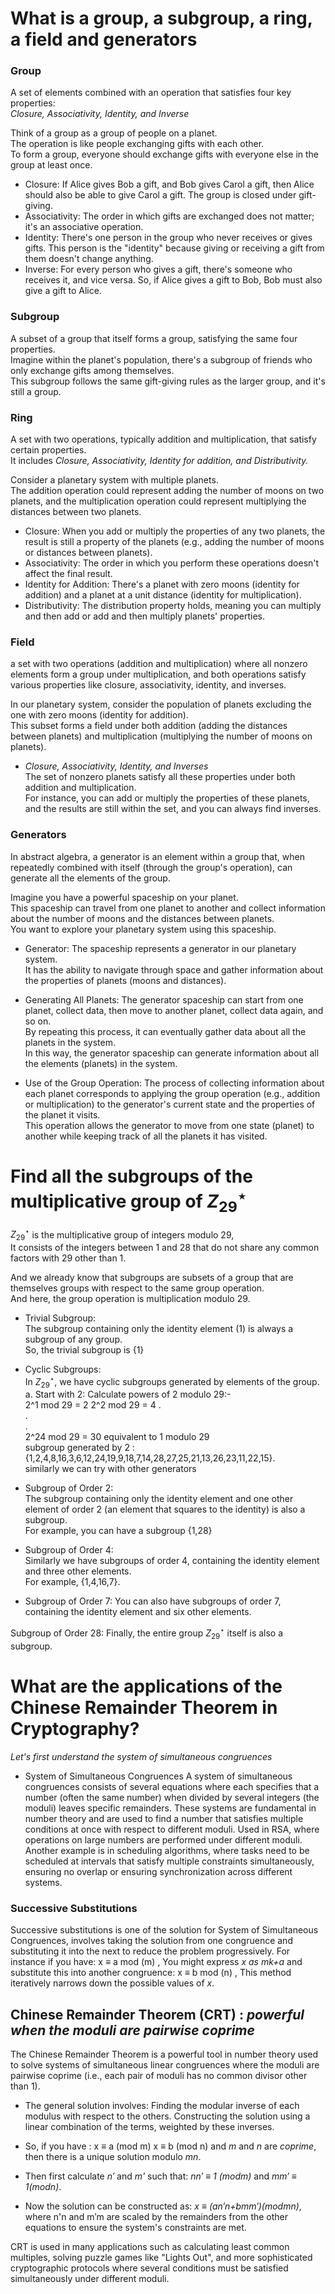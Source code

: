 # What is a group, a subgroup, a ring, a field and generators

### Group

A set of elements combined with an operation that satisfies four key properties:  
_Closure, Associativity, Identity, and Inverse_

Think of a group as a group of people on a planet.  
The operation is like people exchanging gifts with each other.  
To form a group, everyone should exchange gifts with everyone else in the group at least once.

- Closure: If Alice gives Bob a gift, and Bob gives Carol a gift, then Alice should also be able to give Carol a gift. The group is closed under gift-giving.
- Associativity: The order in which gifts are exchanged does not matter; it's an associative operation.
- Identity: There's one person in the group who never receives or gives gifts. This person is the "identity" because giving or receiving a gift from them doesn't change anything.
- Inverse: For every person who gives a gift, there's someone who receives it, and vice versa. So, if Alice gives a gift to Bob, Bob must also give a gift to Alice.

### Subgroup

A subset of a group that itself forms a group, satisfying the same four properties.  
Imagine within the planet's population, there's a subgroup of friends who only exchange gifts among themselves.  
This subgroup follows the same gift-giving rules as the larger group, and it's still a group.

### Ring

A set with two operations, typically addition and multiplication, that satisfy certain properties.  
It includes _Closure, Associativity, Identity for addition, and Distributivity._

Consider a planetary system with multiple planets.  
The addition operation could represent adding the number of moons on two planets, and the multiplication operation could represent multiplying the distances between two planets.

- Closure: When you add or multiply the properties of any two planets, the result is still a property of the planets (e.g., adding the number of moons or distances between planets).
- Associativity: The order in which you perform these operations doesn't affect the final result.
- Identity for Addition: There's a planet with zero moons (identity for addition) and a planet at a unit distance (identity for multiplication).
- Distributivity: The distribution property holds, meaning you can multiply and then add or add and then multiply planets' properties.

### Field

a set with two operations (addition and multiplication) where all nonzero elements form a group under multiplication, and both operations satisfy various properties like closure, associativity, identity, and inverses.

In our planetary system, consider the population of planets excluding the one with zero moons (identity for addition).  
This subset forms a field under both addition (adding the distances between planets) and multiplication (multiplying the number of moons on planets).

- _Closure, Associativity, Identity, and Inverses_  
  The set of nonzero planets satisfy all these properties under both addition and multiplication.  
  For instance, you can add or multiply the properties of these planets, and the results are still within the set, and you can always find inverses.

### Generators

In abstract algebra, a generator is an element within a group that, when repeatedly combined with itself (through the group's operation), can generate all the elements of the group.

Imagine you have a powerful spaceship on your planet.  
This spaceship can travel from one planet to another and collect information about the number of moons and the distances between planets.  
You want to explore your planetary system using this spaceship.

- Generator: The spaceship represents a generator in our planetary system.  
  It has the ability to navigate through space and gather information about the properties of planets (moons and distances).

- Generating All Planets: The generator spaceship can start from one planet, collect data, then move to another planet, collect data again, and so on.  
  By repeating this process, it can eventually gather data about all the planets in the system.  
  In this way, the generator spaceship can generate information about all the elements (planets) in the system.

- Use of the Group Operation: The process of collecting information about each planet corresponds to applying the group operation (e.g., addition or multiplication) to the generator's current state and the properties of the planet it visits.  
  This operation allows the generator to move from one state (planet) to another while keeping track of all the planets it has visited.

# Find all the subgroups of the multiplicative group of $Z_{29}^\star$

$Z_{29}^\star$ is the multiplicative group of integers modulo 29,  
It consists of the integers between 1 and 28 that do not share any common factors with 29 other than 1.

And we already know that subgroups are subsets of a group that are themselves groups with respect to the same group operation.  
And here, the group operation is multiplication modulo 29.

- Trivial Subgroup:  
  The subgroup containing only the identity element (1) is always a subgroup of any group.  
  So, the trivial subgroup is {1}

- Cyclic Subgroups:  
  In $Z_{29}^\star$, we have cyclic subgroups generated by elements of the group.  
  a. Start with 2: Calculate powers of 2 modulo 29:-  
  2^1 mod 29 = 2
  2^2 mod 29 = 4
  .  
  .  
  .  
  2^24 mod 29 = 30 equivalent to 1 modulo 29  
  subgroup generated by 2 : {1,2,4,8,16,3,6,12,24,19,9,18,7,14,28,27,25,21,13,26,23,11,22,15}.  
  similarly we can try with other generators

- Subgroup of Order 2:  
  The subgroup containing only the identity element and one other element of order 2 (an element that squares to the identity) is also a subgroup.  
  For example, you can have a subgroup {1,28}

- Subgroup of Order 4:  
  Similarly we have subgroups of order 4, containing the identity element and three other elements.  
  For example, {1,4,16,7}.

- Subgroup of Order 7: You can also have subgroups of order 7, containing the identity element and six other elements.

Subgroup of Order 28: Finally, the entire group $Z_{29}^\star$ itself is also a subgroup.

# What are the applications of the Chinese Remainder Theorem in Cryptography?  

_Let's first understand the system of simultaneous congruences_  

- System of Simultaneous Congruences
A system of simultaneous congruences consists of several equations where each specifies that a number (often the same number) when divided by several integers (the moduli) leaves specific remainders. These systems are fundamental in number theory and are used to find a number that satisfies multiple conditions at once with respect to different moduli. Used in RSA, where operations on large numbers are performed under different moduli. Another example is in scheduling algorithms, where tasks need to be scheduled at intervals that satisfy multiple constraints simultaneously, ensuring no overlap or ensuring synchronization across different systems.

### Successive Substitutions
Successive substitutions is one of the solution for System of Simultaneous Congruences, involves taking the solution from one congruence and substituting it into the next to reduce the problem progressively. For instance if you have:
x ≡ a mod (m) , You might express _x as mk+a_ and substitute this into another congruence:
x ≡ b mod (n) , This method iteratively narrows down the possible values of _x_.

## Chinese Remainder Theorem (CRT) : _powerful when the moduli are pairwise coprime_
The Chinese Remainder Theorem is a powerful tool in number theory used to solve systems of simultaneous linear congruences where the moduli are pairwise coprime (i.e., each pair of moduli has no common divisor other than 1).
- The general solution involves:
Finding the modular inverse of each modulus with respect to the others.
Constructing the solution using a linear combination of the terms, weighted by these inverses.

- So, if you have :
x ≡ a (mod m)
x ≡ b (mod n)
and _m_ and _n_ are _coprime_, then there is a unique solution modulo _mn_.

- Then first calculate _n′_ and _m'_ such that:
_nn′ ≡ 1 (modm)_ and _mm′ ≡ 1(modn)_.

- Now the solution can be constructed as:
_x ≡ (an′n+bmm′)(modmn)_, where n'n and m′m are scaled by the remainders from the other equations to ensure the system's constraints are met.

CRT is used in many applications such as calculating least common multiples, solving puzzle games like "Lights Out", and more sophisticated cryptographic protocols where several conditions must be satisfied simultaneously under different moduli.

